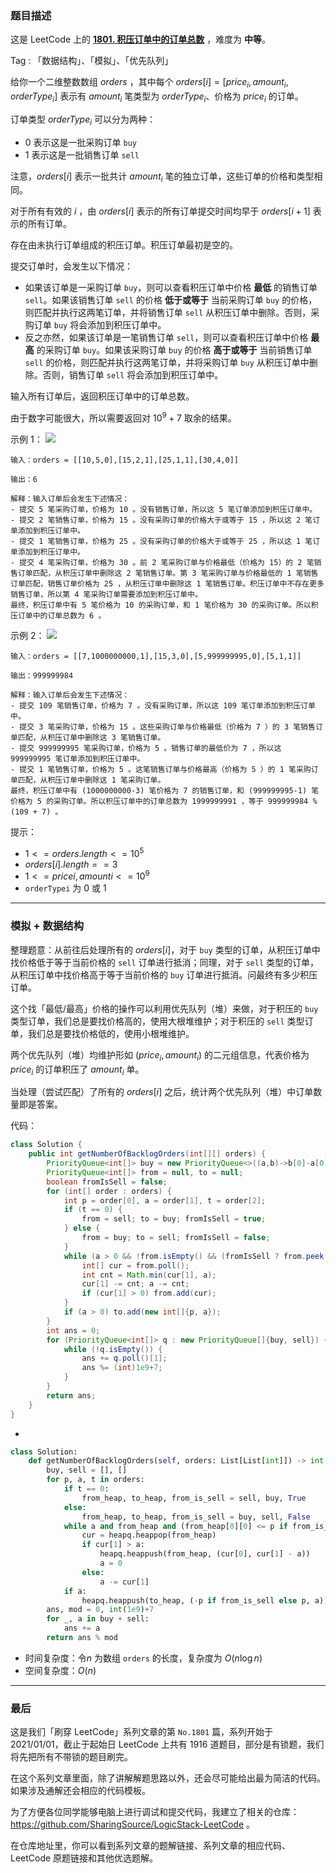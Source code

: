 ### 题目描述

这是 LeetCode 上的 **[1801. 积压订单中的订单总数](https://leetcode-cn.com/problems/number-of-orders-in-the-backlog/solution/gss-by-ac_oier-4pqk/)** ，难度为 **中等**。

Tag : 「数据结构」、「模拟」、「优先队列」



给你一个二维整数数组 $orders$ ，其中每个 $orders[i] = [price_i, amount_i, orderType_i]$ 表示有 $amount_i$ 笔类型为 $orderType_i$、价格为 $price_i$ 的订单。

订单类型 $orderType_i$ 可以分为两种：

* $0$ 表示这是一批采购订单 `buy`
* $1$ 表示这是一批销售订单 `sell`

注意，$orders[i]$ 表示一批共计 $amount_i$ 笔的独立订单，这些订单的价格和类型相同。

对于所有有效的 $i$ ，由 $orders[i]$ 表示的所有订单提交时间均早于 $orders[i+1]$ 表示的所有订单。

存在由未执行订单组成的积压订单。积压订单最初是空的。

提交订单时，会发生以下情况：

* 如果该订单是一采购订单 `buy`，则可以查看积压订单中价格 **最低** 的销售订单 `sell`。如果该销售订单 `sell` 的价格 **低于或等于** 当前采购订单 `buy` 的价格，则匹配并执行这两笔订单，并将销售订单 `sell` 从积压订单中删除。否则，采购订单 `buy` 将会添加到积压订单中。
* 反之亦然，如果该订单是一笔销售订单 `sell`，则可以查看积压订单中价格 **最高** 的采购订单 `buy`。如果该采购订单 `buy` 的价格 **高于或等于** 当前销售订单 `sell` 的价格，则匹配并执行这两笔订单，并将采购订单 `buy` 从积压订单中删除。否则，销售订单 `sell` 将会添加到积压订单中。

输入所有订单后，返回积压订单中的订单总数。

由于数字可能很大，所以需要返回对 $10^9 + 7$ 取余的结果。

示例 1：
![](https://assets.leetcode-cn.com/aliyun-lc-upload/uploads/2021/03/21/ex1.png)
```
输入：orders = [[10,5,0],[15,2,1],[25,1,1],[30,4,0]]

输出：6

解释：输入订单后会发生下述情况：
- 提交 5 笔采购订单，价格为 10 。没有销售订单，所以这 5 笔订单添加到积压订单中。
- 提交 2 笔销售订单，价格为 15 。没有采购订单的价格大于或等于 15 ，所以这 2 笔订单添加到积压订单中。
- 提交 1 笔销售订单，价格为 25 。没有采购订单的价格大于或等于 25 ，所以这 1 笔订单添加到积压订单中。
- 提交 4 笔采购订单，价格为 30 。前 2 笔采购订单与价格最低（价格为 15）的 2 笔销售订单匹配，从积压订单中删除这 2 笔销售订单。第 3 笔采购订单与价格最低的 1 笔销售订单匹配，销售订单价格为 25 ，从积压订单中删除这 1 笔销售订单。积压订单中不存在更多销售订单，所以第 4 笔采购订单需要添加到积压订单中。
最终，积压订单中有 5 笔价格为 10 的采购订单，和 1 笔价格为 30 的采购订单。所以积压订单中的订单总数为 6 。
```
示例 2：
![](https://assets.leetcode-cn.com/aliyun-lc-upload/uploads/2021/03/21/ex2.png)
```
输入：orders = [[7,1000000000,1],[15,3,0],[5,999999995,0],[5,1,1]]

输出：999999984

解释：输入订单后会发生下述情况：
- 提交 109 笔销售订单，价格为 7 。没有采购订单，所以这 109 笔订单添加到积压订单中。
- 提交 3 笔采购订单，价格为 15 。这些采购订单与价格最低（价格为 7 ）的 3 笔销售订单匹配，从积压订单中删除这 3 笔销售订单。
- 提交 999999995 笔采购订单，价格为 5 。销售订单的最低价为 7 ，所以这 999999995 笔订单添加到积压订单中。
- 提交 1 笔销售订单，价格为 5 。这笔销售订单与价格最高（价格为 5 ）的 1 笔采购订单匹配，从积压订单中删除这 1 笔采购订单。
最终，积压订单中有 (1000000000-3) 笔价格为 7 的销售订单，和 (999999995-1) 笔价格为 5 的采购订单。所以积压订单中的订单总数为 1999999991 ，等于 999999984 % (109 + 7) 。
```

提示：
* $1 <= orders.length <= 10^5$
* $orders[i].length == 3$
* $1 <= pricei, amounti <= 10^9$
* `orderTypei` 为 $0$ 或 $1$

---

### 模拟 + 数据结构

整理题意：从前往后处理所有的 $orders[i]$，对于 `buy` 类型的订单，从积压订单中找价格低于等于当前价格的 `sell` 订单进行抵消；同理，对于 `sell` 类型的订单，从积压订单中找价格高于等于当前价格的 `buy` 订单进行抵消。问最终有多少积压订单。

这个找「最低/最高」价格的操作可以利用优先队列（堆）来做，对于积压的 `buy` 类型订单，我们总是要找价格高的，使用大根堆维护；对于积压的 `sell` 类型订单，我们总是要找价格低的，使用小根堆维护。

两个优先队列（堆）均维护形如 $(price_i, amount_i)$ 的二元组信息，代表价格为 $price_i$ 的订单积压了 $amount_i$ 单。

当处理（尝试匹配）了所有的 $orders[i]$ 之后，统计两个优先队列（堆）中订单数量即是答案。

代码：
```Java
class Solution {
    public int getNumberOfBacklogOrders(int[][] orders) {
        PriorityQueue<int[]> buy = new PriorityQueue<>((a,b)->b[0]-a[0]), sell = new PriorityQueue<>((a,b)->a[0]-b[0]);
        PriorityQueue<int[]> from = null, to = null;
        boolean fromIsSell = false;
        for (int[] order : orders) {
            int p = order[0], a = order[1], t = order[2];
            if (t == 0) {
                from = sell; to = buy; fromIsSell = true;
            } else {
                from = buy; to = sell; fromIsSell = false;
            }
            while (a > 0 && !from.isEmpty() && (fromIsSell ? from.peek()[0] <= p : from.peek()[0] >= p)) {
                int[] cur = from.poll();
                int cnt = Math.min(cur[1], a);
                cur[1] -= cnt; a -= cnt;
                if (cur[1] > 0) from.add(cur);
            }
            if (a > 0) to.add(new int[]{p, a});
        }
        int ans = 0;
        for (PriorityQueue<int[]> q : new PriorityQueue[]{buy, sell}) {
            while (!q.isEmpty()) {
                ans += q.poll()[1];
                ans %= (int)1e9+7;
            }
        }
        return ans;
    }
}
```

-

```Python
class Solution:
    def getNumberOfBacklogOrders(self, orders: List[List[int]]) -> int:
        buy, sell = [], []
        for p, a, t in orders:
            if t == 0:
                from_heap, to_heap, from_is_sell = sell, buy, True
            else:
                from_heap, to_heap, from_is_sell = buy, sell, False
            while a and from_heap and (from_heap[0][0] <= p if from_is_sell else -from_heap[0][0] >= p):
                cur = heapq.heappop(from_heap)
                if cur[1] > a:
                    heapq.heappush(from_heap, (cur[0], cur[1] - a))
                    a = 0
                else:
                    a -= cur[1]
            if a:
                heapq.heappush(to_heap, (-p if from_is_sell else p, a))
        ans, mod = 0, int(1e9)+7
        for _, a in buy + sell:
            ans += a
        return ans % mod

```
* 时间复杂度：令$n$ 为数组 `orders` 的长度，复杂度为 $O(n\log{n})$
* 空间复杂度：$O(n)$

---

### 最后

这是我们「刷穿 LeetCode」系列文章的第 `No.1801` 篇，系列开始于 2021/01/01，截止于起始日 LeetCode 上共有 1916 道题目，部分是有锁题，我们将先把所有不带锁的题目刷完。

在这个系列文章里面，除了讲解解题思路以外，还会尽可能给出最为简洁的代码。如果涉及通解还会相应的代码模板。

为了方便各位同学能够电脑上进行调试和提交代码，我建立了相关的仓库：https://github.com/SharingSource/LogicStack-LeetCode 。

在仓库地址里，你可以看到系列文章的题解链接、系列文章的相应代码、LeetCode 原题链接和其他优选题解。

